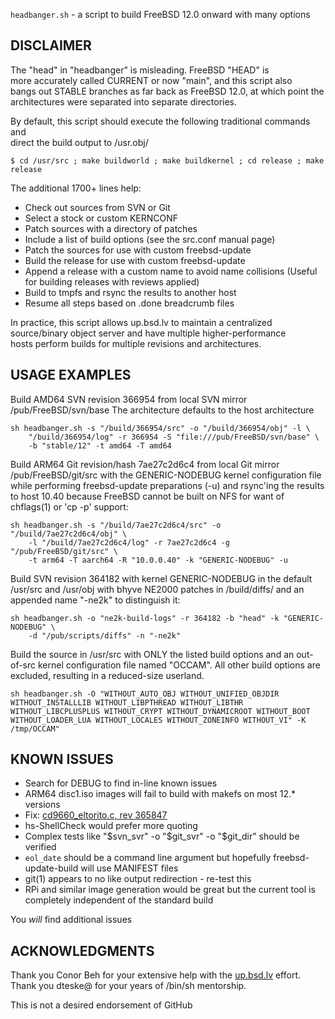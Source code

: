 `headbanger.sh` - a script to build FreeBSD 12.0 onward with many options

## DISCLAIMER

The "head" in "headbanger" is misleading. FreeBSD "HEAD" is  
more accurately called CURRENT or now "main", and this script also  
bangs out STABLE branches as far back as FreeBSD 12.0, at which point the  
architectures were separated into separate directories.

By default, this script should execute the following traditional commands and  
direct the build output to /usr.obj/

`$ cd /usr/src ; make buildworld ; make buildkernel ; cd release ; make release`

The additional 1700+ lines help:

* Check out sources from SVN or Git
* Select a stock or custom KERNCONF
* Patch sources with a directory of patches
* Include a list of build options (see the src.conf manual page)
* Patch the sources for use with custom freebsd-update
* Build the release for use with custom freebsd-update
* Append a release with a custom name to avoid name collisions (Useful for building releases with reviews applied)
* Build to tmpfs and rsync the results to another host
* Resume all steps based on .done breadcrumb files

In practice, this script allows up.bsd.lv to maintain a centralized  
source/binary object server and have multiple higher-performance  
hosts perform builds for multiple revisions and architectures.  


## USAGE EXAMPLES

Build AMD64 SVN revision 366954 from local SVN mirror /pub/FreeBSD/svn/base
	The architecture defaults to the host architecture

```
sh headbanger.sh -s "/build/366954/src" -o "/build/366954/obj" -l \
	"/build/366954/log" -r 366954 -S "file:///pub/FreeBSD/svn/base" \
	-b "stable/12" -t amd64 -T amd64
```


Build ARM64 Git revision/hash 7ae27c2d6c4 from local Git mirror
	/pub/FreeBSD/git/src with the GENERIC-NODEBUG kernel configuration file
	while performing freebsd-update preparations (-u) and
	rsync'ing the results to host 10.40 because FreeBSD cannot be
	built on NFS for want of chflags(1) or 'cp -p' support:

```
sh headbanger.sh -s "/build/7ae27c2d6c4/src" -o "/build/7ae27c2d6c4/obj" \
	-l "/build/7ae27c2d6c4/log" -r 7ae27c2d6c4 -g "/pub/FreeBSD/git/src" \
	-t arm64 -T aarch64 -R "10.0.0.40" -k "GENERIC-NODEBUG" -u
```

Build SVN revision 364182 with kernel GENERIC-NODEBUG in the default /usr/src
	and /usr/obj with bhyve NE2000 patches in /build/diffs/ and an appended
	name "-ne2k" to distinguish it:

```
sh headbanger.sh -o "ne2k-build-logs" -r 364182 -b "head" -k "GENERIC-NODEBUG" \
	-d "/pub/scripts/diffs" -n "-ne2k"
```

Build the source in /usr/src with ONLY the listed build options and an
	out-of-src kernel configuration file named "OCCAM". All other build
	options are excluded, resulting in a reduced-size userland.

```
sh headbanger.sh -O "WITHOUT_AUTO_OBJ WITHOUT_UNIFIED_OBJDIR WITHOUT_INSTALLLIB WITHOUT_LIBPTHREAD WITHOUT_LIBTHR WITHOUT_LIBCPLUSPLUS WITHOUT_CRYPT WITHOUT_DYNAMICROOT WITHOUT_BOOT WITHOUT_LOADER_LUA WITHOUT_LOCALES WITHOUT_ZONEINFO WITHOUT_VI" -K /tmp/OCCAM"
```

## KNOWN ISSUES

* Search for DEBUG to find in-line known issues
* ARM64 disc1.iso images will fail to build with makefs on most 12.* versions
* Fix: [cd9660_eltorito.c, rev 365847](https://svnweb.freebsd.org/base/head/usr.sbin/makefs/cd9660/cd9660_eltorito.c?revision=365847&view=co)
* hs-ShellCheck would prefer more quoting
* Complex tests like "$svn_svr" -o "$git_svr" -o "$git_dir" should be verified
* `eol_date` should be a command line argument but hopefully freebsd-update-build will use MANIFEST files
* git(1) appears to no like output redirection - re-test this
* RPi and similar image generation would be great but the current tool is completely independent of the standard build


You *will* find additional issues


## ACKNOWLEDGMENTS

Thank you Conor Beh for your extensive help with the [up.bsd.lv](https://up.bsd.lv) effort.
Thank you dteske@ for your years of /bin/sh mentorship.

This is not a desired endorsement of GitHub
